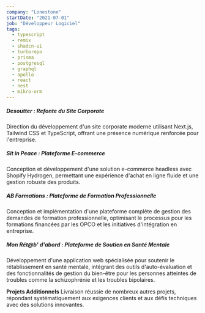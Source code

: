```yaml
---
company: "Lonestone"
startDate: "2021-07-01"
job: "Développeur Logiciel"
tags:
  - typescript
  - remix
  - shadcn-ui
  - turborepo
  - prisma
  - postgresql
  - graphql
  - apollo
  - react
  - nest
  - mikro-orm
---
```


##### **Desoutter** : Refonte du Site Corporate

Direction du développement d'un site corporate moderne utilisant Next.js, Tailwind CSS et TypeScript, offrant une présence numérique renforcée pour l'entreprise.

##### **Sit in Peace** : Plateforme E-commerce

Conception et développement d'une solution e-commerce headless avec Shopify Hydrogen, permettant une expérience d'achat en ligne fluide et une gestion robuste des produits.

##### **AB Formations** : Plateforme de Formation Professionnelle

Conception et implémentation d'une plateforme complète de gestion des demandes de formation professionnelle, optimisant le processus pour les formations financées par les OPCO et les initiatives d'intégration en entreprise.

##### **Mon Rét@b' d'abord** : Plateforme de Soutien en Santé Mentale

Développement d'une application web spécialisée pour soutenir le rétablissement en santé mentale, intégrant des outils d'auto-évaluation et des fonctionnalités de gestion du bien-être pour les personnes atteintes de troubles comme la schizophrénie et les troubles bipolaires.

**Projets Additionnels**
Livraison réussie de nombreux autres projets, répondant systématiquement aux exigences clients et aux défis techniques avec des solutions innovantes.
